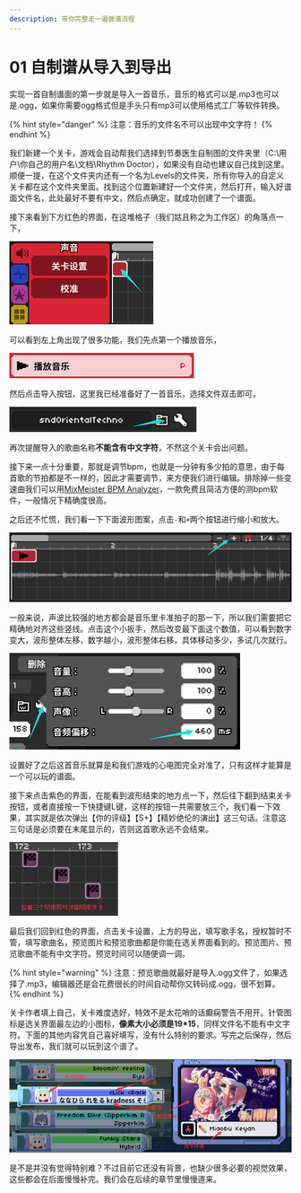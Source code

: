 ```yaml
---
description: 带你完整走一遍做谱流程
---
```


# 01 自制谱从导入到导出

实现一首自制谱面的第一步就是导入一首音乐，音乐的格式可以是.mp3也可以是.ogg，如果你需要ogg格式但是手头只有mp3可以使用格式工厂等软件转换。

{% hint style="danger" %}
注意：音乐的文件名不可以出现中文字符！
{% endhint %}

我们新建一个关卡，游戏会自动帮我们选择到节奏医生自制图的文件夹里（C:\用户\你自己的用户名\文档\Rhythm Doctor），如果没有自动也建议自己找到这里。顺便一提，在这个文件夹内还有一个名为Levels的文件夹，所有你导入的自定义关卡都在这个文件夹里面。找到这个位置新建好一个文件夹，然后打开，输入好谱面文件名，此处最好不要有中文，然后点确定，就成功创建了一个谱面。

接下来看到下方红色的界面，在这堆格子（我们姑且称之为工作区）的角落点一下，

![](.gitbook/assets/01-01.png)

可以看到左上角出现了很多功能，我们先点第一个播放音乐，

![](.gitbook/assets/01-02.png)

然后点击导入按钮，这里我已经准备好了一首音乐，选择文件双击即可，

![](.gitbook/assets/01-03.png)

再次提醒导入的歌曲名称**不能含有中文字符**，不然这个关卡会出问题。

接下来一点十分重要，那就是调节bpm，也就是一分钟有多少拍的意思，由于每首歌的节拍都是不一样的，因此才需要调节，来方便我们进行编辑。排除掉一些变速曲我们可以用[MixMeister BPM Analyzer](https://mixmeister-bpm-analyzer.en.softonic.com/)，一款免费且简洁方便的测bpm软件，一般情况下精确度很高。

之后还不忙慌，我们看一下下面波形图案，点击`‐`和`+`两个按钮进行缩小和放大。

![](.gitbook/assets/01-04.png)

一般来说，声波比较强的地方都会是音乐里卡准拍子的那一下，所以我们需要把它精确地对齐这些竖线。点击这个小扳手，然后改变最下面这个数值，可以看到数字变大，波形整体左移，数字越小，波形整体右移，具体移动多少，多试几次就行。

![](.gitbook/assets/01-05.png)

设置好了之后这首音乐就算是和我们游戏的心电图完全对准了，只有这样才能算是一个可以玩的谱面。

接下来点击紫色的界面，在能看到波形结束的地方点一下，然后往下翻到结束关卡按钮，或者直接按一下快捷键L键，这样的按钮一共需要放三个，我们看一下效果，其实就是依次弹出【你的评级】【S+】【精妙绝伦的演出】这三句话。注意这三句话是必须要在末尾显示的，否则这首歌永远不会结束。

![](.gitbook/assets/01-06.png)

最后我们回到红色的界面，点击关卡设置，上方的导出，填写歌手名，授权暂时不管，填写歌曲名，预览图片和预览歌曲都是你能在选关界面看到的。预览图片、预览歌曲不能有中文字符。预览时间可以随便调一调。

{% hint style="warning" %}
注意：预览歌曲就最好是导入.ogg文件了，如果选择了.mp3，编辑器还是会花费很长的时间自动帮你又转码成.ogg，很不划算。
{% endhint %}

关卡作者填上自己，关卡难度选好，特效不是太花哨的话癫痫警告不用开。针管图标是选关界面最左边的小图标，**像素大小必须是19\*15**，同样文件名不能有中文字符。下面的其他内容凭自己喜好填写，没有什么特别的要求。写完之后保存，然后导出发布，我们就可以玩到这个谱了。

![](.gitbook/assets/01-07.png)

是不是并没有觉得特别难？不过目前它还没有背景，也缺少很多必要的视觉效果，这些都会在后面慢慢补完。我们会在后续的章节里慢慢道来。

